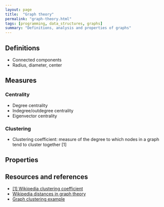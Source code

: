 ```yaml
---
layout: page
title:  "Graph theory"
permalink: "graph-theory.html"
tags: [programming, data_structures, graphs]
summary: "Definitions, analysis and properties of graphs"
---
```


## Definitions
* Connected components
* Radius, diameter, center

## Measures
### Centrality
* Degree centrality
* Indegree/outdegree centrality
* Eigenvector centrality

### Clustering
* Clustering coefficient: measure of the degree to which nodes in a graph tend to cluster together [1]

## Properties


## Resources and references
* [[1] Wikipedia clustering coefficient](https://en.wikipedia.org/wiki/Clustering_coefficient)
* [Wikipedia distances in graph theory](https://en.wikipedia.org/wiki/Distance_(graph_theory))
* [Graph clustering example](https://www.quora.com/What-is-graph-clustering)
